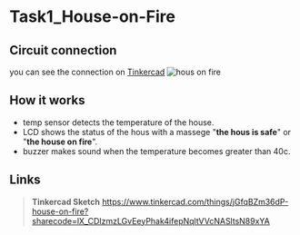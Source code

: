 # Task1_House-on-Fire
## Circuit connection
you can see the connection on [Tinkercad](https://www.tinkercad.com/things/jGfqBZm36dP-house-on-fire?sharecode=lX_CDIzmzLGvEeyPhak4ifepNqltVVcNASltsN89xYA)
![hous on fire](https://github.com/user-attachments/assets/e0507057-a49b-4b14-aa66-b6a94ed67211)
## How it works
- temp sensor detects the temperature of the house.
- LCD shows the status of the hous with a massege "**the hous is safe**" or "**the house on fire**". 
- buzzer makes sound when the temperature becomes greater than 40c.
## Links
> **Tinkercad Sketch**
> https://www.tinkercad.com/things/jGfqBZm36dP-house-on-fire?sharecode=lX_CDIzmzLGvEeyPhak4ifepNqltVVcNASltsN89xYA

